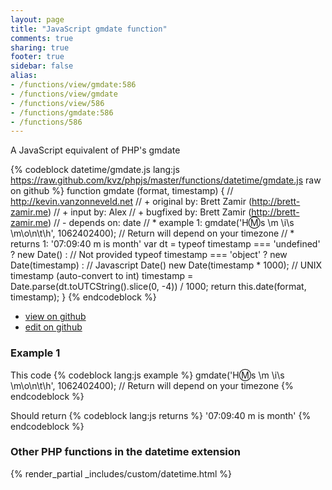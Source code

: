 ```yaml
---
layout: page
title: "JavaScript gmdate function"
comments: true
sharing: true
footer: true
sidebar: false
alias:
- /functions/view/gmdate:586
- /functions/view/gmdate
- /functions/view/586
- /functions/gmdate:586
- /functions/586
---
```

<!-- Generated by Rakefile:build -->
A JavaScript equivalent of PHP's gmdate

{% codeblock datetime/gmdate.js lang:js https://raw.github.com/kvz/phpjs/master/functions/datetime/gmdate.js raw on github %}
function gmdate (format, timestamp) {
  // http://kevin.vanzonneveld.net
  // +   original by: Brett Zamir (http://brett-zamir.me)
  // +   input by: Alex
  // +   bugfixed by: Brett Zamir (http://brett-zamir.me)
  // -    depends on: date
  // *     example 1: gmdate('H:m:s \\m \\i\\s \\m\\o\\n\\t\\h', 1062402400); // Return will depend on your timezone
  // *     returns 1: '07:09:40 m is month'
  var dt = typeof timestamp === 'undefined' ? new Date() : // Not provided
      typeof timestamp === 'object' ? new Date(timestamp) : // Javascript Date()
      new Date(timestamp * 1000); // UNIX timestamp (auto-convert to int)
  timestamp = Date.parse(dt.toUTCString().slice(0, -4)) / 1000;
  return this.date(format, timestamp);
}
{% endcodeblock %}

 - [view on github](https://github.com/kvz/phpjs/blob/master/functions/datetime/gmdate.js)
 - [edit on github](https://github.com/kvz/phpjs/edit/master/functions/datetime/gmdate.js)

### Example 1
This code
{% codeblock lang:js example %}
gmdate('H:m:s \\m \\i\\s \\m\\o\\n\\t\\h', 1062402400); // Return will depend on your timezone
{% endcodeblock %}

Should return
{% codeblock lang:js returns %}
'07:09:40 m is month'
{% endcodeblock %}


### Other PHP functions in the datetime extension
{% render_partial _includes/custom/datetime.html %}

